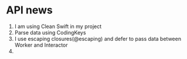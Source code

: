 #  API news
1. I am using Clean Swift in my project
2. Parse data using CodingKeys
3. I use escaping closures(@escaping) and defer to pass data between Worker and Interactor 
4.

